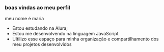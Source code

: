### boas vindas ao meu perfil 

meu nome é maria

- Estou estudando na Alura;
- Estou me desenvolvendo na linguagem JavaScript
- Ultilizo esse espaço para minha organização e compartilhamento dos meu projetos desenvolvidos 
